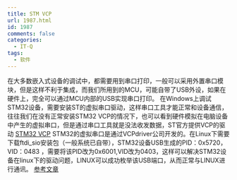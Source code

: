 ```yaml
---
title: STM VCP
url: 1987.html
id: 1987
comments: false
categories:
  - IT·Q
tags:
  - 软件
---
```


在大多数嵌入式设备的调试中，都需要用到串口打印，一般可以采用外置串口模块，但是这样不利于集成，而我们所用到的MCU，可能自带了USB外设，如果在硬件上，完全可以通过MCU内部的USB实现串口打印。 在Windows上调试STM32设备，需要安装ST的虚拟串口驱动，这样串口工具才能正常和设备通信，往往我们在没有正常安装STM32 VCP的情况下，也可以看到硬件模拟在电脑设备中产生的虚拟串口，但是通过串口工具就是没法收发数据，ST官方提供VCP的驱动 [STM32 VCP](https://www.st.com/content/st_com/en/products/development-tools/software-development-tools/stm32-software-development-tools/stm32-utilities/stsw-stm32102.html) STM32的虚拟串口是通过VCPdriver公司开发的。在Linux下需要下载ftdi_sio安装包（一般系统已自带），STM32设备USB生成的PID：0x5720，VID：0483 ，需要将该PID改为0x6001,VID改为0403，这样可以解决STM32设备在linux下的驱动问题，LINUX可以成功枚举该USB端口，从而正常与LINUX进行通讯。 [参考文章](http://bbs.elecfans.com/forum.php?mod=viewthread&tid=1114855&extra=page=3)